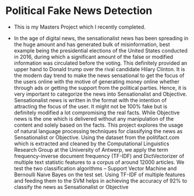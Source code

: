 # Political Fake News Detection

- This is my Masters Project which I recently completed.

- In the age of digital news, the sensationalist news has been spreading in the huge amount and has generated bulk of misinformation, best example being the presidential elections of the United States conducted in 2016, during which a significant amount of the false or modified information was circulated before the voting. This definitely provided an upper hand to Donald trump over the rival candidate Hilary Clinton. It is the modern day trend to make the news sensational to get the focus of the users online with the motive of generating money online whether through ads or getting the support from the political parties. Hence, it is very important to categorize the news into Sensationalist and Objective. Sensationalist news is written in the format with the intention of attracting the focus of the user. It might not be 100% fake but is definitely modified a lot compromising the real facts. While Objective news is the one which is delivered without any manipulation of the content and solely based on the facts. This project explores the usage of natural language processing techniques for classifying the news as Sensationalist or Objective. Using the dataset from the politifact.com which is extracted and cleaned by the Computational Linguistics Research Group at the University of Antwerp, we apply the term frequency-inverse document frequency (TF-IDF) and DictVectorizer of multiple text statistic features to a corpus of around 12000 articles. We test the two classification algorithms – Support Vector Machine and Bernoulli Naive Bayes on the test set. Using TF-IDF of multiple features and feeding them to the SVM helps in achieving the accuracy of 92% to classify the news as Sensationalist or Objective

